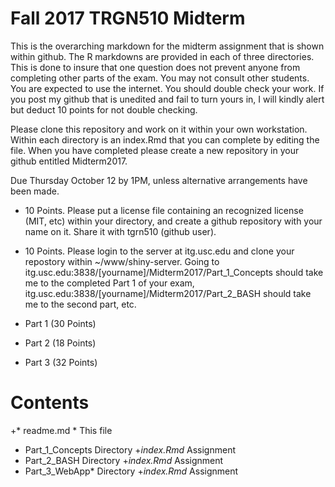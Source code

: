 # Fall 2017 TRGN510 Midterm

This is the overarching markdown for the midterm assignment that is shown within github. The R markdowns are provided in each of three directories.  This is done to insure that one question does not prevent anyone from completing other parts of the exam.  You may not consult other students.  You are expected to use the internet.  You should double check your work.  If you post my github that is unedited and fail to turn yours in, I will kindly alert but deduct 10 points for not double checking.

Please clone this repository and work on it within your own workstation.  Within each directory is an index.Rmd that you can complete by editing the file.  When you have completed please create a new repository in your github entitled  Midterm2017.  

Due Thursday October 12 by 1PM, unless alternative arrangements have been made.  

* 10 Points.  Please put a license file containing an recognized license (MIT, etc) within your directory, and create a github repository with your name on it.  Share it with tgrn510 (github user).  
* 10 Points.  Please login to the server at itg.usc.edu and clone your repostory within ~/www/shiny-server. Going to itg.usc.edu:3838/[yourname]/Midterm2017/Part_1_Concepts should take me to the completed Part 1 of your exam, itg.usc.edu:3838/[yourname]/Midterm2017/Part_2_BASH should take me to the second part, etc.

* Part 1 (30 Points)
* Part 2 (18 Points)
* Part 3 (32 Points)

# Contents

+* readme.md *  This file
* Part_1_Concepts   Directory
    +*index.Rmd*    Assignment
* Part_2_BASH      Directory
    +*index.Rmd*   Assignment
* Part_3_WebApp*    Directory
    +*index.Rmd*   Assignment



